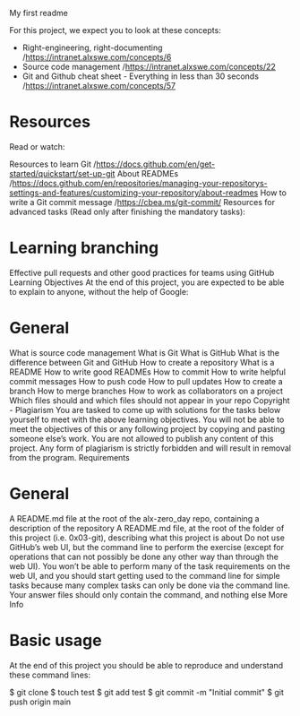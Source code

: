 My first readme

For this project, we expect you to look at these concepts:

- Right-engineering, right-documenting /https://intranet.alxswe.com/concepts/6
- Source code management /https://intranet.alxswe.com/concepts/22
- Git and Github cheat sheet - Everything in less than 30 seconds /https://intranet.alxswe.com/concepts/57

 # Resources
Read or watch:

Resources to learn Git /https://docs.github.com/en/get-started/quickstart/set-up-git
About READMEs /https://docs.github.com/en/repositories/managing-your-repositorys-settings-and-features/customizing-your-repository/about-readmes
How to write a Git commit message /https://cbea.ms/git-commit/
Resources for advanced tasks (Read only after finishing the mandatory tasks):

# Learning branching
Effective pull requests and other good practices for teams using GitHub
Learning Objectives
At the end of this project, you are expected to be able to explain to anyone, without the help of Google:

# General
What is source code management
What is Git
What is GitHub
What is the difference between Git and GitHub
How to create a repository
What is a README
How to write good READMEs
How to commit
How to write helpful commit messages
How to push code
How to pull updates
How to create a branch
How to merge branches
How to work as collaborators on a project
Which files should and which files should not appear in your repo
Copyright - Plagiarism
You are tasked to come up with solutions for the tasks below yourself to meet with the above learning objectives.
You will not be able to meet the objectives of this or any following project by copying and pasting someone else’s work.
You are not allowed to publish any content of this project.
Any form of plagiarism is strictly forbidden and will result in removal from the program.
Requirements
# General
A README.md file at the root of the alx-zero_day repo, containing a description of the repository
A README.md file, at the root of the folder of this project (i.e. 0x03-git), describing what this project is about
Do not use GitHub’s web UI, but the command line to perform the exercise (except for operations that can not possibly be done any other way than through the web UI). You won’t be able to perform many of the task requirements on the web UI, and you should start getting used to the command line for simple tasks because many complex tasks can only be done via the command line.
Your answer files should only contain the command, and nothing else
More Info
# Basic usage
At the end of this project you should be able to reproduce and understand these command lines:

$ git clone <repo>
$ touch test
$ git add test
$ git commit -m "Initial commit"
$ git push origin main
